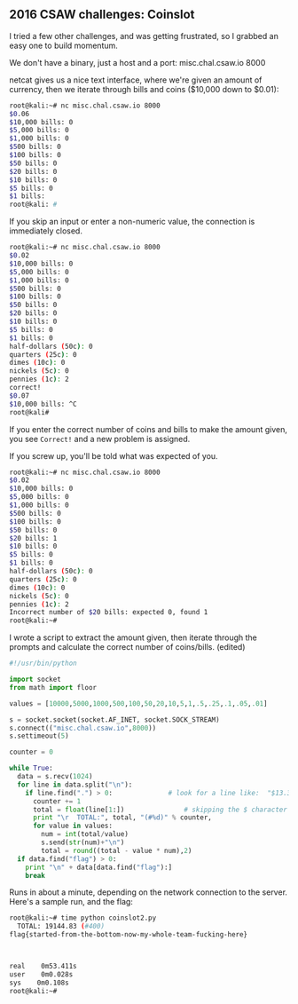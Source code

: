 ## 2016 CSAW challenges: Coinslot

I tried a few other challenges, and was getting frustrated, so I grabbed an easy one to build momentum.

We don't have a binary, just a host and a port:  misc.chal.csaw.io 8000

netcat gives us a nice text interface, where we're given an amount of currency, then we iterate through bills and coins ($10,000 down to $0.01):

```bash
root@kali:~# nc misc.chal.csaw.io 8000
$0.06
$10,000 bills: 0
$5,000 bills: 0
$1,000 bills: 0
$500 bills: 0
$100 bills: 0
$50 bills: 0
$20 bills: 0
$10 bills: 0
$5 bills: 0
$1 bills: 
root@kali: #
```
If you skip an input or enter a non-numeric value, the connection is immediately closed.

```bash
root@kali:~# nc misc.chal.csaw.io 8000
$0.02
$10,000 bills: 0
$5,000 bills: 0
$1,000 bills: 0
$500 bills: 0
$100 bills: 0
$50 bills: 0
$20 bills: 0
$10 bills: 0
$5 bills: 0
$1 bills: 0
half-dollars (50c): 0
quarters (25c): 0
dimes (10c): 0
nickels (5c): 0
pennies (1c): 2
correct!
$0.07
$10,000 bills: ^C
root@kali# 
```

If you enter the correct number of coins and bills to make the amount given, you see `Correct!` and a new problem is assigned.

If you screw up, you'll be told what was expected of you.

```bash
root@kali:~# nc misc.chal.csaw.io 8000
$0.02
$10,000 bills: 0
$5,000 bills: 0
$1,000 bills: 0
$500 bills: 0
$100 bills: 0
$50 bills: 0
$20 bills: 1
$10 bills: 0
$5 bills: 0
$1 bills: 0
half-dollars (50c): 0
quarters (25c): 0
dimes (10c): 0
nickels (5c): 0
pennies (1c): 2
Incorrect number of $20 bills: expected 0, found 1
root@kali:~# 
```

I wrote a script to extract the amount given, then iterate through the prompts and calculate the correct number of coins/bills. (edited)

```python
#!/usr/bin/python

import socket
from math import floor

values = [10000,5000,1000,500,100,50,20,10,5,1,.5,.25,.1,.05,.01]

s = socket.socket(socket.AF_INET, socket.SOCK_STREAM)
s.connect(("misc.chal.csaw.io",8000))
s.settimeout(5)

counter = 0

while True:
  data = s.recv(1024)
  for line in data.split("\n"):
    if line.find(".") > 0:				# look for a line like:  "$13.37"
      counter += 1
      total = float(line[1:])				# skipping the $ character
      print "\r  TOTAL:", total, "(#%d)" % counter,
      for value in values:
        num = int(total/value)
        s.send(str(num)+"\n")
        total = round((total - value * num),2)
  if data.find("flag") > 0:
    print "\n" + data[data.find("flag"):] 
    break
```

Runs in about a minute, depending on the network connection to the server.  Here's a sample run, and the flag:

```bash
root@kali:~# time python coinslot2.py 
  TOTAL: 19144.83 (#400) 
flag{started-from-the-bottom-now-my-whole-team-fucking-here}



real    0m53.411s
user    0m0.028s
sys    0m0.108s
root@kali:~#
```

